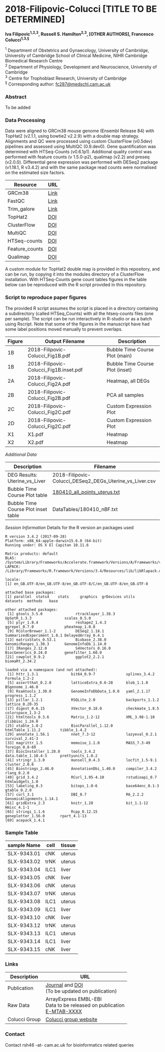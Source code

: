# 2018-Filipovic-Colucci [TITLE TO BE DETERMINED]

**Iva Filipovic<sup>1,2,3</sup>, Russell S. Hamilton<sup>2,3</sup>, [OTHER AUTHORS], Francesco Colucci<sup>1,3,§</sup>**

<sup>1</sup> Department of Obstetrics and Gynaecology, University of Cambridge, University of Cambridge School of Clinical Medicine, NIHR Cambridge Biomedical Research Centre <br>
<sup>2</sup> Department of Physiology, Development and Neuroscience, University of Cambridge<br>
<sup>3</sup> Centre for Trophoblast Research, University of Cambridge<br>
<sup>§</sup> Corresponding author: fc287@medschl.cam.ac.uk <br>

### Abstract ###
To be added

### Data Processing ###
Data were aligned to GRCm38 mouse genome (Ensembl Release 84) with TopHat2 (v2.1.1, using bowtie2 v2.2.9) with a double map strategy. Alignments and QC were processed using custom ClusterFlow (v0.5dev) pipelines and assessed using MultiQC (0.9.dev0). Gene quantification was determined with HTSeq-Counts (v0.6.1p1). Additional quality control was performed with feature counts (v 1.5.0-p2), qualimap (v2.2) and preseq (v2.0.0). Differential gene expression was performed with DESeq2 package (v1.18.1, R v3.4.2) and with the same package read counts were normalised on the estimated size factors.

Resource       | URL
-------------- | --------------
GRCm38         | [Link](http://mar2016.archive.ensembl.org/index.html)
FastQC         | [Link](http://www.bioinformatics.babraham.ac.uk/projects/fastqc/)
Trim_galore    | [Link](http://www.bioinformatics.babraham.ac.uk/projects/trim_galore/)
TopHat2        | [DOI](http://dx.doi.org/10.1186/gb-2013-14-4-r36)
ClusterFlow    | [DOI](http://dx.doi.org/10.12688/f1000research.10335.2)
MultiQC        | [DOI](http://dx.doi.org/10.1093/bioinformatics/btw354)
HTSeq-counts   | [DOI](http://dx.doi.org/10.1093/bioinformatics/btu638)
Feature_counts | [DOI](http://dx.doi.org/10.1093/bioinformatics/btt656)
Qualimap       | [DOI](https://doi.org/10.1093/bioinformatics/bts503)

A custom module for TopHat2 double map is provided in this repository, and can be run, by copying it into the modules directory of a ClusterFlow installation. With HTSeq-Counts gene count tables figures in the table below can be reproduced with the R script provided in this repository.

### Script to reproduce paper figures ###

The provided R script assumes the script is placed in a directory containing a subdirectory (called HTSeq_Counts) with all the htseq-counts files (one per sample). The script can be run interactively in R-studio or as a batch using Rscript. Note that some of the figures in the manuscript have had some label positions moved manually to prevent overlaps.

Figure    | Output Filename                         | Description  
--------- | --------------------------------------- | ------------------------
1B        | 2018-Filipovic-Colucci_Fig1B.pdf        | Bubble Time Course Plot (main)
1B        | 2018-Filipovic-Colucci_Fig1B.inset.pdf  | Bubble Time Course Plot (inset)
2A        | 2018-Filipovic-Colucci_Fig2A.pdf        | Heatmap, all DEGs
2B        | 2018-Filipovic-Colucci_Fig2B.pdf        | PCA all samples
2C        | 2018-Filipovic-Colucci_Fig2C.pdf        | Custom Expression Plot
2D        | 2018-Filipovic-Colucci_Fig2C.pdf        | Custom Expression Plot
X1        | X1.pdf                                  | Heatmap
X2        | X2.pdf                                  | Heatmap

_Additional Data_

Description                          | Filename
------------------------------------ | ------------------------
DEG Results: Uterine_vs_Liver        | 2018-Filipovic-Colucci_DESeq2_DEGs_Uterine_vs_Liver.csv
Bubble Time Course Plot table        | [180410_all_points_uterus.txt ](DataTables/180410_all_points_uterus.txt)
Bubble Time Course Plot inset table  | DataTables/180410_nBF.txt

_Session Information_
Details for the R version an packages used

````
R version 3.4.2 (2017-09-28)
Platform: x86_64-apple-darwin15.6.0 (64-bit)
Running under: OS X El Capitan 10.11.6

Matrix products: default
BLAS: /System/Library/Frameworks/Accelerate.framework/Versions/A/Frameworks/vecLib.framework/Versions/A/libBLAS.dylib
LAPACK: /Library/Frameworks/R.framework/Versions/3.4/Resources/lib/libRlapack.dylib

locale:
[1] en_GB.UTF-8/en_GB.UTF-8/en_GB.UTF-8/C/en_GB.UTF-8/en_GB.UTF-8

attached base packages:
[1] parallel  stats4    stats     graphics  grDevices utils     datasets  methods   base     

other attached packages:
 [1] gtools_3.5.0               rtracklayer_1.38.3         UpSetR_1.3.3               scales_0.5.0              
 [5] plyr_1.8.4                 reshape2_1.4.3             ggrepel_0.7.0              pheatmap_1.0.8            
 [9] RColorBrewer_1.1-2         DESeq2_1.18.1              SummarizedExperiment_1.8.1 DelayedArray_0.4.1        
[13] matrixStats_0.53.1         Biobase_2.38.0             GenomicRanges_1.30.3       GenomeInfoDb_1.14.0       
[17] IRanges_2.12.0             S4Vectors_0.16.0           BiocGenerics_0.24.0        genefilter_1.60.0         
[21] cowplot_0.9.2              ggplot2_2.2.1              biomaRt_2.34.2            

loaded via a namespace (and not attached):
 [1] httr_1.3.1               bit64_0.9-7              splines_3.4.2            Formula_1.2-2           
 [5] assertthat_0.2.0         latticeExtra_0.6-28      blob_1.1.0               BSgenome_1.46.0         
 [9] Rsamtools_1.30.0         GenomeInfoDbData_1.0.0   yaml_2.1.17              progress_1.1.2          
[13] pillar_1.2.1             RSQLite_2.0              backports_1.1.2          lattice_0.20-35         
[17] digest_0.6.15            XVector_0.18.0           checkmate_1.8.5          colorspace_1.3-2        
[21] htmltools_0.3.6          Matrix_1.2-12            XML_3.98-1.10            zlibbioc_1.24.0         
[25] xtable_1.8-2             BiocParallel_1.12.0      htmlTable_1.11.2         tibble_1.4.2            
[29] annotate_1.56.1          nnet_7.3-12              lazyeval_0.2.1           survival_2.41-3         
[33] magrittr_1.5             memoise_1.1.0            MASS_7.3-49              foreign_0.8-69          
[37] BiocInstaller_1.28.0     tools_3.4.2              data.table_1.10.4-3      prettyunits_1.0.2       
[41] stringr_1.3.0            munsell_0.4.3            locfit_1.5-9.1           cluster_2.0.6           
[45] Biostrings_2.46.0        AnnotationDbi_1.40.0     compiler_3.4.2           rlang_0.2.0             
[49] grid_3.4.2               RCurl_1.95-4.10          rstudioapi_0.7           htmlwidgets_1.0         
[53] labeling_0.3             bitops_1.0-6             base64enc_0.1-3          gtable_0.2.0            
[57] curl_3.1                 DBI_0.7                  R6_2.2.2                 GenomicAlignments_1.14.1
[61] gridExtra_2.3            knitr_1.20               bit_1.1-12               Hmisc_4.1-1             
[65] stringi_1.1.6            Rcpp_0.12.15             geneplotter_1.56.0       rpart_4.1-13            
[69] acepack_1.4.1
````


### Sample Table ###

sample Name  | cell | tissue
------------ | ---- | ------ |   
SLX-9343.01  | cNK  | uterus  
SLX-9343.02  | trNK | uterus
SLX-9343.04  | ILC1 | liver  
SLX-9343.05  |  cNK | liver   
SLX-9343.06  | cNK  | uterus  
SLX-9343.07  | trNK | uterus
SLX-9343.08  | ILC1 | uterus
SLX-9343.09  | ILC1 | liver
SLX-9343.10  | cNK  | liver   
SLX-9343.12  | trNK | uterus
SLX-9343.13  | ILC1 | uterus
SLX-9343.14  | ILC1 | liver  
SLX-9343.15  | cNK  | liver   

### Links ###

Description   | URL
------------- | ----------
Publication   | [Journal](http://) and [DOI](http://) <br> (To be updated on publication)
Raw Data      | ArrayExpress EMBL-EBI <br>Data to be released on publication<br> [E-MTAB-XXXX](https://www.ebi.ac.uk/arrayexpress/experiments/E-MTAB-5803)
Colucci Group | [Colucci group website](http://moffettcoluccilab.org/francesco-colucci/)

### Contact ###

Contact rsh46 -at- cam.ac.uk for bioinformatics related queries

